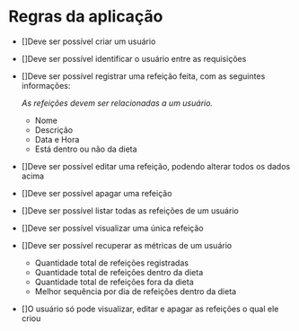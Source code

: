 # Regras da aplicação

- []Deve ser possível criar um usuário
- []Deve ser possível identificar o usuário entre as requisições
- []Deve ser possível registrar uma refeição feita, com as seguintes informações:
    
    *As refeições devem ser relacionadas a um usuário.*
    
    - Nome
    - Descrição
    - Data e Hora
    - Está dentro ou não da dieta
- []Deve ser possível editar uma refeição, podendo alterar todos os dados acima
- []Deve ser possível apagar uma refeição
- []Deve ser possível listar todas as refeições de um usuário
- []Deve ser possível visualizar uma única refeição
- []Deve ser possível recuperar as métricas de um usuário
    - Quantidade total de refeições registradas
    - Quantidade total de refeições dentro da dieta
    - Quantidade total de refeições fora da dieta
    - Melhor sequência por dia de refeições dentro da dieta
- []O usuário só pode visualizar, editar e apagar as refeições o qual ele criou